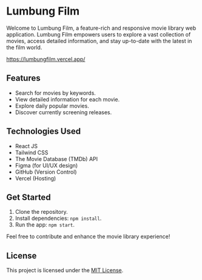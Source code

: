 # Lumbung Film

Welcome to Lumbung Film, a feature-rich and responsive movie library web application. Lumbung Film empowers users to explore a vast collection of movies, access detailed information, and stay up-to-date with the latest in the film world.

https://lumbungfilm.vercel.app/

## Features

- Search for movies by keywords.
- View detailed information for each movie.
- Explore daily popular movies.
- Discover currently screening releases.

## Technologies Used

- React JS
- Tailwind CSS
- The Movie Database (TMDb) API
- Figma (for UI/UX design)
- GitHub (Version Control)
- Vercel (Hosting)

## Get Started

1. Clone the repository.
2. Install dependencies: `npm install`.
3. Run the app: `npm start`.

Feel free to contribute and enhance the movie library experience!

## License

This project is licensed under the [MIT License](LICENSE).
